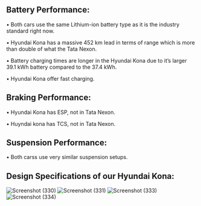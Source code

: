 ## Battery Performance:
•	Both cars use the same Lithium-ion battery type as it is the industry standard right now.

•	Hyundai Kona has a massive 452 km lead in terms of range which is more than double of what the Tata Nexon.

•	Battery charging times are longer in the Hyundai Kona due to it’s larger 39.1 kWh battery compared to the 37.4 kWh.

•	Hyundai Kona offer fast charging.

## Braking Performance:
•	Hyundai Kona has ESP, not in Tata Nexon.

•	Huyndai kona has TCS, not in Tata Nexon.

## Suspension Performance:
•	Both carss use very similar suspension setups.


## Design Specifications of our Hyundai Kona:
![Screenshot (330)](https://user-images.githubusercontent.com/92025005/152678232-6b0fc50b-40da-4334-9923-b0f537111fad.png)
![Screenshot (331)](https://user-images.githubusercontent.com/92025005/152678248-1d39007d-fb90-46ec-bfdc-f00feee0e7a6.png)
![Screenshot (333)](https://user-images.githubusercontent.com/92025005/152678250-7f55d25b-5567-4c8f-a490-57b292b42385.png)
![Screenshot (334)](https://user-images.githubusercontent.com/92025005/152678259-7353b835-412e-48e2-bead-4db33e36aee0.png)
